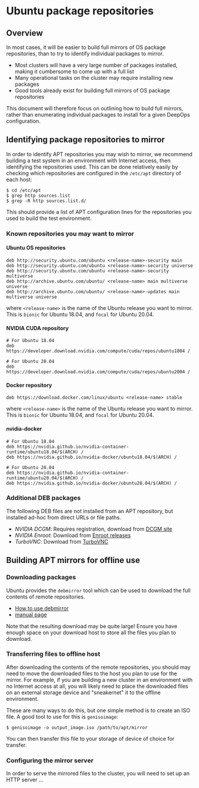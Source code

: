 Ubuntu package repositories
===========================

## Overview

In most cases, it will be easier to build full mirrors of OS package repositories, than to try to identify individual packages to mirror.

- Most clusters will have a very large number of packages installed, making it cumbersome to come up with a full list
- Many operational tasks on the cluster may require installing new packages
- Good tools already exist for building full mirrors of OS package repositories

This document will therefore focus on outlining how to build full mirrors, rather than enumerating individual packages to install for a given DeepOps configuration.

## Identifying package repositories to mirror

In order to identify APT repositories you may wish to mirror, we recommend building a test system in an environment with Internet access, then identifying the repositories used.
This can be done relatively easily by checking which repositories are configured in the `/etc/apt` directory of each host:

```
$ cd /etc/apt
$ grep http sources.list
$ grep -R http sources.list.d/
```

This should provide a list of APT configuration lines for the repositories you used to build the test environment.

### Known repositories you may want to mirror

#### Ubuntu OS repositories

```
deb http://security.ubuntu.com/ubuntu <release-name>-security main
deb http://security.ubuntu.com/ubuntu <release-name>-security universe
deb http://security.ubuntu.com/ubuntu <release-name>-security multiverse
deb http://archive.ubuntu.com/ubuntu/ <release-name> main multiverse universe
deb http://archive.ubuntu.com/ubuntu/ <release-name>-updates main multiverse universe
```

where `<release-name>` is the name of the Ubuntu release you want to mirror.
This is `bionic` for Ubuntu 18.04, and `focal` for Ubuntu 20.04.


#### NVIDIA CUDA repository

```
# For Ubuntu 18.04
deb https://developer.download.nvidia.com/compute/cuda/repos/ubuntu1804 /

# For Ubuntu 20.04
deb https://developer.download.nvidia.com/compute/cuda/repos/ubuntu2004 /
``` 


#### Docker repository

```
deb https://download.docker.com/linux/ubuntu <release-name> stable
```

where `<release-name>` is the name of the Ubuntu release you want to mirror.
This is `bionic` for Ubuntu 18.04, and `focal` for Ubuntu 20.04.

#### nvidia-docker

```
# For Ubuntu 18.04
deb https://nvidia.github.io/nvidia-container-runtime/ubuntu18.04/$(ARCH) /
deb https://nvidia.github.io/nvidia-docker/ubuntu18.04/$(ARCH) /

# For Ubuntu 20.04
deb https://nvidia.github.io/nvidia-container-runtime/ubuntu20.04/$(ARCH) /
deb https://nvidia.github.io/nvidia-docker/ubuntu20.04/$(ARCH) /
```

### Additional DEB packages

The following DEB files are not installed from an APT repository, but installed ad-hoc from direct URLs or file paths.

- *NVIDIA DCGM*: Requires registration, download from [DCGM site](https://developer.nvidia.com/dcgm)
- *NVIDIA Enroot*: Download from [Enroot releases](https://github.com/NVIDIA/enroot/releases/)
- *TurboVNC*: Download from [TurboVNC](https://downloads.sourceforge.net/project/turbovnc/2.2.4/turbovnc_2.2.4_amd64.deb)


## Building APT mirrors for offline use

### Downloading packages

Ubuntu provides the `debmirror` tool which can be used to download the full contents of remote repositories.

- [How to use debmirror](https://help.ubuntu.com/community/Debmirror)
- [manual page](http://manpages.org/debmirror)

Note that the resulting download may be quite large!
Ensure you have enough space on your download host to store all the files you plan to download.

### Transferring files to offline host

After downloading the contents of the remote repositories, you should may need to move the downloaded files to the host you plan to use for the mirror.
For example, if you are building a new cluster in an environment with no Internet access at all, you will likely need to place the downloaded files on an external storage device and "sneakernet" it to the offline environment.

These are many ways to do this, but one simple method is to create an ISO file.
A good tool to use for this is `genisoimage`:

```
$ genisoimage -o output_image.iso /path/to/apt/mirror
```

You can then transfer this file to your storage of device of choice for transfer.

### Configuring the mirror server

In order to serve the mirrored files to the cluster, you will need to set up an HTTP server ...
